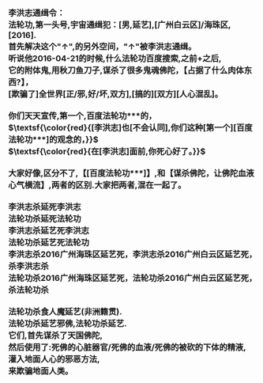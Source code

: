 <h3>
<br>李洪志通缉令：
<br>法轮功,第一头号,宇宙通缉犯：[男,延艺],[广州白云区]/海珠区,[2016].
<br>首先解决这个"↑",的另外空间，"↑"被李洪志通缉。
<br>听说他2016-04-21的时候,什么法轮功百度搜索,之前+之后,
<br>它的附体鬼,用秋刀鱼刀子,谋杀了很多鬼魂佛陀，【占据了什么肉体东西?】，
<br>[欺骗了]全世界[正/邪,好/坏,双方],[搞的][双方][人心混乱]。
<br>
<br>你们天天宣传,第一个,百度法轮功***的，
<br>$\textsf{\color{red}{[李洪志]也[不会认同],你们这种[第一个][百度法轮功***]的观念的，}}$
<br>$\textsf{\color{red}{在[李洪志]面前,你死心好了。}}$
<br>
<br>大家好像,区分不了,【[百度法轮功***]】,和【谋杀佛陀，让佛陀血液心气横流】,两者的区别.大家把两者,混在一起了。
<br>
<br>李洪志杀延死李洪志
<br>法轮功杀延死法轮功
<br>李洪志杀延艺死李洪志
<br>法轮功杀延艺死法轮功
<br>李洪志杀2016广州海珠区延艺死，李洪志杀2016广州白云区延艺死，杀李洪志杀
<br>法轮功杀2016广州海珠区延艺死，法轮功杀2016广州白云区延艺死，杀法轮功杀
<br>
<br>法轮功杀食人魔延艺(非洲籍贯).
<br>法轮功杀延艺邪佛,法轮功杀延艺.
<br>它们,首先谋杀了天国佛陀,
<br>然后使用了:死佛的心脏器官/死佛的血液/死佛的被砍的下体的精液,
<br>灌入地面人心的邪恶方法,
<br>来欺骗地面人类。
</h3>
